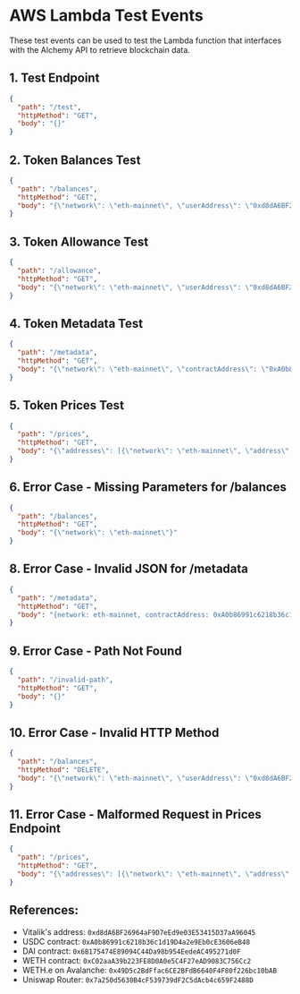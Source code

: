 # AWS Lambda Test Events

These test events can be used to test the Lambda function that interfaces with the Alchemy API to retrieve blockchain data.

## 1. Test Endpoint
```json
{
  "path": "/test",
  "httpMethod": "GET",
  "body": "{}"
}
```

## 2. Token Balances Test
```json
{
  "path": "/balances",
  "httpMethod": "GET",
  "body": "{\"network\": \"eth-mainnet\", \"userAddress\": \"0xd8dA6BF26964aF9D7eEd9e03E53415D37aA96045\", \"contractAddresses\": \"0xA0b86991c6218b36c1d19D4a2e9Eb0cE3606eB48,0x6B175474E89094C44Da98b954EedeAC495271d0F\"}"
}
```

## 3. Token Allowance Test
```json
{
  "path": "/allowance",
  "httpMethod": "GET",
  "body": "{\"network\": \"eth-mainnet\", \"userAddress\": \"0xd8dA6BF26964aF9D7eEd9e03E53415D37aA96045\", \"contractAddress\": \"0x6B175474E89094C44Da98b954EedeAC495271d0F\", \"spenderAddress\": \"0x7a250d5630B4cF539739dF2C5dAcb4c659F2488D\"}"
}
```

## 4. Token Metadata Test
```json
{
  "path": "/metadata",
  "httpMethod": "GET",
  "body": "{\"network\": \"eth-mainnet\", \"contractAddress\": \"0xA0b86991c6218b36c1d19D4a2e9Eb0cE3606eB48\"}"
}
```

## 5. Token Prices Test 
```json
{
  "path": "/prices",
  "httpMethod": "GET",
  "body": "{\"addresses\": [{\"network\": \"eth-mainnet\", \"address\": \"0xA0b86991c6218b36c1d19D4a2e9Eb0cE3606eB48\"}, {\"network\": \"eth-mainnet\", \"address\": \"0x6B175474E89094C44Da98b954EedeAC495271d0F\"}, {\"network\": \"eth-mainnet\", \"address\": \"0xC02aaA39b223FE8D0A0e5C4F27eAD9083C756Cc2\"}]}"
}
```

## 6. Error Case - Missing Parameters for /balances
```json
{
  "path": "/balances",
  "httpMethod": "GET",
  "body": "{\"network\": \"eth-mainnet\"}"
}
```

## 8. Error Case - Invalid JSON for /metadata
```json
{
  "path": "/metadata",
  "httpMethod": "GET",
  "body": "{network: eth-mainnet, contractAddress: 0xA0b86991c6218b36c1d19D4a2e9Eb0cE3606eB48}"
}
```

## 9. Error Case - Path Not Found
```json
{
  "path": "/invalid-path",
  "httpMethod": "GET",
  "body": "{}"
}
```

## 10. Error Case - Invalid HTTP Method
```json
{
  "path": "/balances",
  "httpMethod": "DELETE",
  "body": "{\"network\": \"eth-mainnet\", \"userAddress\": \"0xd8dA6BF26964aF9D7eEd9e03E53415D37aA96045\"}"
}
```

## 11. Error Case - Malformed Request in Prices Endpoint
```json
{
  "path": "/prices",
  "httpMethod": "GET",
  "body": "{\"addresses\": [{\"network\": \"eth-mainnet\", \"address\": \"0xA0b86991c6218b36c1d19D4a2e9Eb0cE3606eB48\"}, {\"network\": \"avalanche-mainnet\"}]}"
}
```

## References:
- Vitalik's address: `0xd8dA6BF26964aF9D7eEd9e03E53415D37aA96045`
- USDC contract: `0xA0b86991c6218b36c1d19D4a2e9Eb0cE3606eB48`
- DAI contract: `0x6B175474E89094C44Da98b954EedeAC495271d0F`
- WETH contract: `0xC02aaA39b223FE8D0A0e5C4F27eAD9083C756Cc2`
- WETH.e on Avalanche: `0x49D5c2BdFfac6CE2BFdB6640F4F80f226bc10bAB`
- Uniswap Router: `0x7a250d5630B4cF539739dF2C5dAcb4c659F2488D`